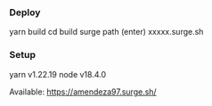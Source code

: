 ### Deploy

yarn build
cd build
surge
    path (enter)
    xxxxx.surge.sh

### Setup

yarn v1.22.19
node v18.4.0

Available: https://amendeza97.surge.sh/
